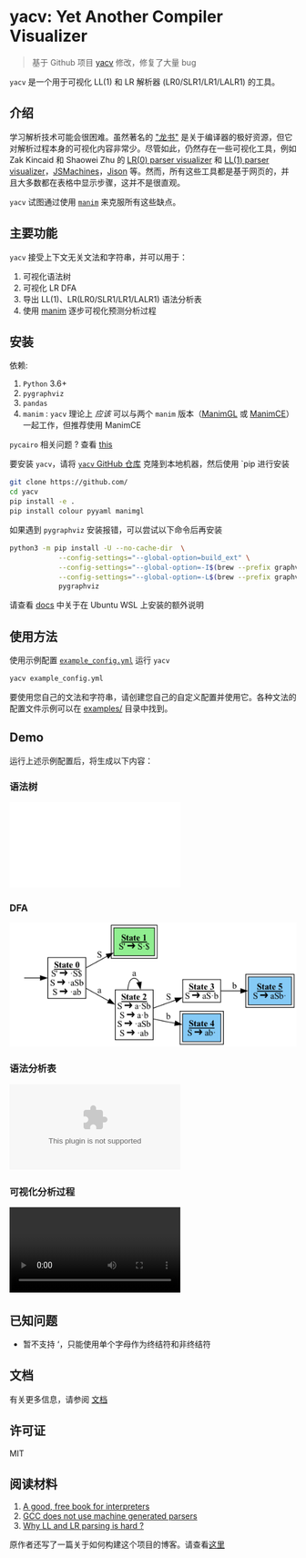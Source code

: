 # yacv: Yet Another Compiler Visualizer

> 基于 Github 项目 [yacv](https://github.com/ashutoshbsathe/yacv) 修改，修复了大量 bug

`yacv` 是一个用于可视化 LL(1) 和 LR 解析器 (LR0/SLR1/LR1/LALR1) 的工具。

## 介绍

学习解析技术可能会很困难。虽然著名的 ["龙书"](https://suif.stanford.edu/dragonbook/) 是关于编译器的极好资源，但它对解析过程本身的可视化内容非常少。尽管如此，仍然存在一些可视化工具，例如 Zak Kincaid 和 Shaowei Zhu 的 [LR(0) parser visualizer](https://www.cs.princeton.edu/courses/archive/spring20/cos320/LR0/) 和 [LL(1) parser visualizer](https://www.cs.princeton.edu/courses/archive/spring20/cos320/LL1/)，[JSMachines](http://jsmachines.sourceforge.net/machines/lr1.html)，[Jison](https://zaa.ch/jison/try/usf/) 等。然而，所有这些工具都是基于网页的，并且大多数都在表格中显示步骤，这并不是很直观。

`yacv` 试图通过使用 [`manim`](https://github.com/3b1b/manim) 来克服所有这些缺点。

## 主要功能

`yacv` 接受上下文无关文法和字符串，并可以用于：

1. 可视化语法树
2. 可视化 LR DFA
3. 导出 LL(1)、LR(LR0/SLR1/LR1/LALR1) 语法分析表
4. 使用 [manim](https://github.com/3b1b/manim) 逐步可视化预测分析过程

## 安装

依赖:

1. `Python` 3.6+
2. `pygraphviz`
3. `pandas`
4. `manim` : `yacv` 理论上 _应该_ 可以与两个 `manim` 版本（[ManimGL](https://github.com/3b1b/manim) 或 [ManimCE](https://docs.manim.community/en/v0.4.0/installation.html#installing-manim)）一起工作，但推荐使用 ManimCE

`pycairo` 相关问题 ? 查看 [this](https://github.com/pygobject/pycairo/issues/148#issuecomment-770024652)

要安装 `yacv`，请将 [`yacv` GitHub 仓库](https://github.com/ashutoshbsathe/yacv) 克隆到本地机器，然后使用 `pip 进行安装

```bash
git clone https://github.com/ 
cd yacv 
pip install -e .
pip install colour pyyaml manimgl
```

如果遇到 `pygraphviz` 安装报错，可以尝试以下命令后再安装

```bash
python3 -m pip install -U --no-cache-dir  \
            --config-settings="--global-option=build_ext" \
            --config-settings="--global-option=-I$(brew --prefix graphviz)/include/" \
            --config-settings="--global-option=-L$(brew --prefix graphviz)/lib/" \
            pygraphviz
```

请查看 [docs](https://ashutoshbsathe.github.io/yacv/getting-started/#notes-for-ubuntu-wsl) 中关于在 Ubuntu WSL 上安装的额外说明

## 使用方法

使用示例配置 [`example_config.yml`](example_config.yml) 运行 `yacv`

```bash
yacv example_config.yml 
```

要使用您自己的文法和字符串，请创建您自己的自定义配置并使用它。各种文法的配置文件示例可以在 [examples/](examples) 目录中找到。

## Demo

运行上述示例配置后，将生成以下内容：

### 语法树

![Syntax Tree](demo/abstractsyntaxtree.pdf)

### DFA

![DFA](demo/lr0-state-automaton.png)

### 语法分析表

![Parsing Table](demo/lr0-parsing-table.csv)

### 可视化分析过程

![Parsing Process](demo/ManimParsingVisualization.mp4)

## 已知问题

- 暂不支持 ‘，只能使用单个字母作为终结符和非终结符

## 文档

有关更多信息，请参阅 [文档](https://ashutoshbsathe.github.io/yacv)

## 许可证

MIT

## 阅读材料

1. [A good, free book for interpreters](http://craftinginterpreters.com/)
2. [GCC does not use machine generated parsers](https://stackoverflow.com/questions/6319086/are-gcc-and-clang-parsers-really-handwritten)
3. [Why LL and LR parsing is hard ?](https://blog.reverberate.org/2013/09/ll-and-lr-in-context-why-parsing-tools.html)

原作者还写了一篇关于如何构建这个项目的博客。请查看[这里](https://ashutoshbsathe.github.io/blog/2021/parsing-the-parser/)

